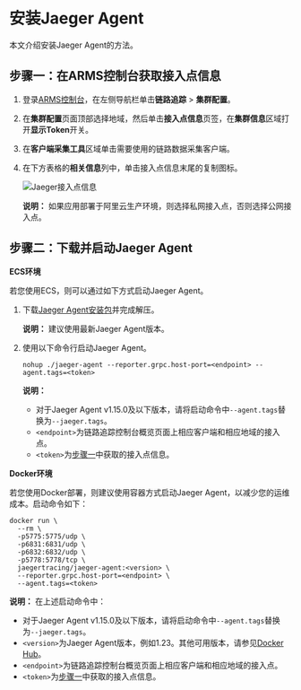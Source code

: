 # 安装Jaeger Agent

本文介绍安装Jaeger Agent的方法。

## 步骤一：在ARMS控制台获取接入点信息

1.  登录[ARMS控制台](https://arms.console.aliyun.com/#/home)，在左侧导航栏单击**链路追踪** \> **集群配置**。

2.  在**集群配置**页面顶部选择地域，然后单击**接入点信息**页签，在**集群信息**区域打开**显示Token**开关。

3.  在**客户端采集工具**区域单击需要使用的链路数据采集客户端。

4.  在下方表格的**相关信息**列中，单击接入点信息末尾的复制图标。

    ![Jaeger接入点信息](https://static-aliyun-doc.oss-accelerate.aliyuncs.com/assets/img/zh-CN/3069784261/p289796.png)

    **说明：** 如果应用部署于阿里云生产环境，则选择私网接入点，否则选择公网接入点。


## 步骤二：下载并启动Jaeger Agent

**ECS环境**

若您使用ECS，则可以通过如下方式启动Jaeger Agent。

1.  下载[Jaeger Agent安装包](https://github.com/jaegertracing/jaeger/tags)并完成解压。

    **说明：** 建议使用最新Jaeger Agent版本。

2.  使用以下命令行启动Jaeger Agent。

    ```
    nohup ./jaeger-agent --reporter.grpc.host-port=<endpoint> --agent.tags=<token>
    ```

    **说明：**

    -   对于Jaeger Agent v1.15.0及以下版本，请将启动命令中`--agent.tags`替换为`--jaeger.tags`。
    -   `<endpoint>`为链路追踪控制台概览页面上相应客户端和相应地域的接入点。
    -   `<token>`为[步骤一](#section_poz_e1n_cmn)中获取的接入点信息。

**Docker环境**

若您使用Docker部署，则建议使用容器方式启动Jaeger Agent，以减少您的运维成本。启动命令如下：

```
docker run \
  --rm \
  -p5775:5775/udp \
  -p6831:6831/udp \
  -p6832:6832/udp \
  -p5778:5778/tcp \
  jaegertracing/jaeger-agent:<version> \
  --reporter.grpc.host-port=<endpoint> \
  --agent.tags=<token>
```

**说明：** 在上述启动命令中：

-   对于Jaeger Agent v1.15.0及以下版本，请将启动命令中`--agent.tags`替换为`--jaeger.tags`。
-   `<version>`为Jaeger Agent版本，例如1.23。其他可用版本，请参见[Docker Hub](https://hub.docker.com/r/jaegertracing/jaeger-agent/tags?page=1&ordering=last_updated)。
-   `<endpoint>`为链路追踪控制台概览页面上相应客户端和相应地域的接入点。
-   `<token>`为[步骤一](#section_poz_e1n_cmn)中获取的接入点信息。

